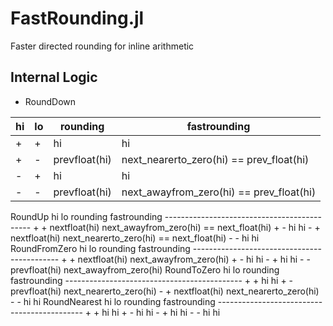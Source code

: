 # FastRounding.jl
Faster directed rounding for inline arithmetic


## Internal Logic

* RoundDown

| hi | lo  | rounding       |    fastrounding      |
|----|-----|----------------|----------------------|
| +  | +   | hi             | hi |
| +  | -   | prevfloat(hi)  | next_nearerto_zero(hi) == prev_float(hi) |
| -  | +   | hi             | hi |
| -  | -   | prevfloat(hi)  | next_awayfrom_zero(hi) == prev_float(hi) |

RoundUp
       hi  lo  rounding        fastrounding
       --------------------------------------------
       +   +   nextfloat(hi)   next_awayfrom_zero(hi) == next_float(hi)
       +   -   hi              hi
       -   +   nextfloat(hi)   next_nearerto_zero(hi) == next_float(hi)
       -   -   hi              hi
       RoundFromZero
       hi  lo  rounding        fastrounding
       --------------------------------------------
       +   +   nextfloat(hi)   next_awayfrom_zero(hi)
       +   -   hi              hi
       -   +   hi              hi
       -   -   prevfloat(hi)   next_awayfrom_zero(hi)
       RoundToZero
       hi  lo  rounding        fastrounding
       --------------------------------------------
       +   +   hi              hi
       +   -   prevfloat(hi)   next_nearerto_zero(hi)
       -   +   nextfloat(hi)   next_nearerto_zero(hi)
       -   -   hi              hi
      RoundNearest
       hi  lo  rounding        fastrounding
       --------------------------------------------
       +   +   hi              hi
       +   -   hi              hi
       -   +   hi              hi
       -   -   hi              hi
